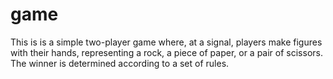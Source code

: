 # game
This is  is a simple two-player game where, at a signal, players make figures with their hands, representing a rock, a piece of paper, or a pair of scissors. The winner is determined according to a set of rules.
